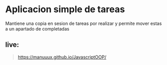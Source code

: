 # Aplicacion simple de tareas

Mantiene una copia en sesion de tareas por realizar y permite mover estas a un apartado de completadas 

## live:
> https://manuuux.github.io/JavascriptOOP/
